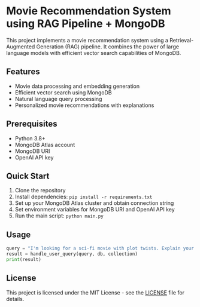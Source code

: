 # Movie Recommendation System using RAG Pipeline + MongoDB

This project implements a movie recommendation system using a Retrieval-Augmented Generation (RAG) pipeline. It combines the power of large language models with efficient vector search capabilities of MongoDB.

## Features

- Movie data processing and embedding generation
- Efficient vector search using MongoDB
- Natural language query processing
- Personalized movie recommendations with explanations

## Prerequisites

- Python 3.8+
- MongoDB Atlas account
- MongoDB URI
- OpenAI API key

## Quick Start

1. Clone the repository
2. Install dependencies: `pip install -r requirements.txt`
3. Set up your MongoDB Atlas cluster and obtain connection string
4. Set environment variables for MongoDB URI and OpenAI API key
5. Run the main script: `python main.py`

## Usage

```python
query = "I'm looking for a sci-fi movie with plot twists. Explain your recommendation."
result = handle_user_query(query, db, collection)
print(result)
```

## License

This project is licensed under the MIT License - see the [LICENSE](LICENSE) file for details.
